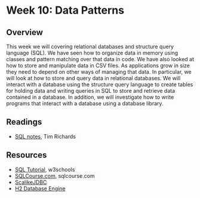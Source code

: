 # Week 10: Data Patterns

## Overview

This week we will covering relational databases and structure query
language (SQL). We have seen how to organize data in memory using
classes and pattern matching over that data in code. We have also
looked at how to store and manipulate data in CSV files. As
applications grow in size they need to depend on other ways of
managing that data. In particular, we will look at how to store and
query data in relational databases. We will interact with a database
using the structure query language to create tables for holding data
and writing queries in SQL to store and retrieve data contained in a
database. In addition, we will investigate how to write programs that
interact with a database using a database library.

## Readings

* [SQL notes](notes/relational.md), Tim Richards

## Resources

* [SQL Tutorial](http://www.w3schools.com/sql/), w3schools
* [SQLCourse.com](http://www.sqlcourse.com/), sqlcourse.com
* [ScalikeJDBC](http://scalikejdbc.org/)
* [H2 Database Engine](http://www.h2database.com/html/main.html)

